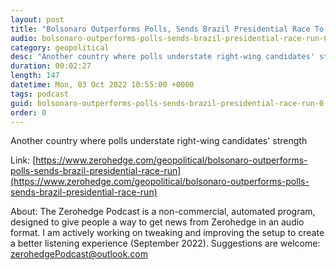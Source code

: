 ```yaml
---
layout: post
title: "Bolsonaro Outperforms Polls, Sends Brazil Presidential Race To Run-Off"
audio: bolsonaro-outperforms-polls-sends-brazil-presidential-race-run-0
category: geopolitical
desc: "Another country where polls understate right-wing candidates' strength"
duration: 00:02:27
length: 147
datetime: Mon, 03 Oct 2022 10:55:00 +0000
tags: podcast
guid: bolsonaro-outperforms-polls-sends-brazil-presidential-race-run-0
order: 0
---
```

Another country where polls understate right-wing candidates' strength

Link: [https://www.zerohedge.com/geopolitical/bolsonaro-outperforms-polls-sends-brazil-presidential-race-run](https://www.zerohedge.com/geopolitical/bolsonaro-outperforms-polls-sends-brazil-presidential-race-run)

About: The Zerohedge Podcast is a non-commercial, automated program, designed to give people a way to get news from Zerohedge in an audio format.  I am actively working on tweaking and improving the setup to create a better listening experience (September 2022).  Suggestions are welcome: [zerohedgePodcast@outlook.com](mailto:zerohedgePodcast@outlook.com)